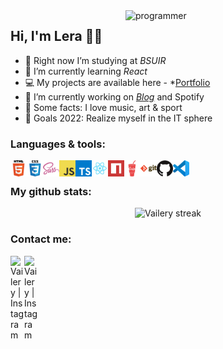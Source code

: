<img align="right" alt="programmer" width="320px" src="https://user-images.githubusercontent.com/81311019/154288751-b8216403-2018-4f83-8fb4-6aa8fb98f1e6.gif" />

## Hi, I'm Lera 👋🏻

- 📖 Right now I’m studying at *BSUIR*
- 🌱 I’m currently learning *React*
- 💻 My projects are available here - *[Portfolio](https://vailery-portfolio.netlify.app/)
- 🔭 I’m currently working on *[Blog](https://vailery-blog.netlify.app/)* and Spotify
- 🧭 Some facts: I love music, art & sport
- 📌 Goals 2022: Realize myself in the IT sphere

### Languages & tools:

<img align="left" alt="HTML5" width="26px" src="https://raw.githubusercontent.com/github/explore/80688e429a7d4ef2fca1e82350fe8e3517d3494d/topics/html/html.png" />
<img align="left" alt="CSS3" width="26px" src="https://raw.githubusercontent.com/github/explore/80688e429a7d4ef2fca1e82350fe8e3517d3494d/topics/css/css.png" />
<img align="left" alt="Sass" width="26px" src="https://raw.githubusercontent.com/github/explore/80688e429a7d4ef2fca1e82350fe8e3517d3494d/topics/sass/sass.png" />
<img align="left" alt="JavaScript" width="26px" src="https://raw.githubusercontent.com/github/explore/80688e429a7d4ef2fca1e82350fe8e3517d3494d/topics/javascript/javascript.png" />
<img align="left" alt="TypeScript" width="26px" src="https://raw.githubusercontent.com/github/explore/80688e429a7d4ef2fca1e82350fe8e3517d3494d/topics/typescript/typescript.png" />
<img align="left" alt="React" width="26px" src="https://raw.githubusercontent.com/github/explore/80688e429a7d4ef2fca1e82350fe8e3517d3494d/topics/react/react.png" />
<img align="left" alt="npm" width="26px" src="https://raw.githubusercontent.com/github/explore/80688e429a7d4ef2fca1e82350fe8e3517d3494d/topics/npm/npm.png" />
<img align="left" alt="Gulp" width="26px" src="https://raw.githubusercontent.com/github/explore/80688e429a7d4ef2fca1e82350fe8e3517d3494d/topics/gulp/gulp.png" />
<img align="left" alt="Git" width="26px" src="https://raw.githubusercontent.com/github/explore/80688e429a7d4ef2fca1e82350fe8e3517d3494d/topics/git/git.png" />
<img align="left" alt="GitHub" width="26px" src="https://raw.githubusercontent.com/github/explore/78df643247d429f6cc873026c0622819ad797942/topics/github/github.png" />
<img align="left" alt="Visual Studio Code" width="26px" src="https://raw.githubusercontent.com/github/explore/80688e429a7d4ef2fca1e82350fe8e3517d3494d/topics/visual-studio-code/visual-studio-code.png" />
<br />

### My github stats:

<p align="center">
  <img title="git.io/streak-stats" alt="Vailery streak" src="http://github-readme-streak-stats.herokuapp.com?user=Vailery&theme=react&date_format=M%20j%5B%2C%20Y%5D&background=DD000000&dates=00070772"/>
  
<!--   <img alt="Vailery Github Stats" src="https://github-readme-stats.vercel.app/api?username=Vailery&show_icons=true&count_private=true&theme=prussian&bg_color=FFFFFF" />
 
  <img alt="Vailery Top Languages" src="https://github-readme-stats.vercel.app/api/top-langs/?username=Vailery&langs_count=8&count_private=true&layout=compact&theme=prussian&bg_color=FFFFFF" />
  
  <img alt="Vailery Activity Graph" src="https://activity-graph.herokuapp.com/graph?username=Vailery&bg_color=FFFFFF&color=5BCDEC&line=5BCDEC&point=00070772&area=true" /> -->
</p>

### Contact me:

[<img align="left" alt="Vailery | Instagram" width="22px" src="https://cdn.jsdelivr.net/npm/simple-icons@v3/icons/instagram.svg" />][instagram]
[<img align="left" alt="Vailery | Instagram" width="22px" src="https://cdn.jsdelivr.net/npm/simple-icons@v3/icons/linkedin.svg" />][linkedin]

[instagram]: https://instagram.com/lily_lery
[linkedin]: https://www.linkedin.com/in/vailery

